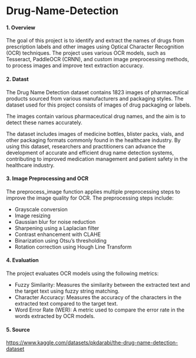 # Drug-Name-Detection

#### 1. Overview

The goal of this project is to identify and extract the names of drugs from prescription labels and other images using Optical Character Recognition (OCR) techniques. The project uses various OCR models, such as Tesseract, PaddleOCR (CRNN), and custom image preprocessing methods, to process images and improve text extraction accuracy.

#### 2. Datast

The Drug Name Detection dataset contains 1823 images of pharmaceutical products sourced from various manufacturers and packaging styles. The dataset used for this project consists of images of drug packaging or labels. 

The images contain various pharmaceutical drug names, and the aim is to detect these names accurately.

The dataset includes images of medicine bottles, blister packs, vials, and other packaging formats commonly found in the healthcare industry. By using this dataset, researchers and practitioners can advance the development of accurate and efficient drug name detection systems, contributing to improved medication management and patient safety in the healthcare industry.

#### 3. Image Preprocessing and OCR

The preprocess_image function applies multiple preprocessing steps to improve the image quality for OCR. The preprocessing steps include:

- Grayscale conversion
- Image resizing
- Gaussian blur for noise reduction
- Sharpening using a Laplacian filter
- Contrast enhancement with CLAHE
- Binarization using Otsu’s thresholding
- Rotation correction using Hough Line Transform

#### 4. Evaluation

The project evaluates OCR models using the following metrics:

- Fuzzy Similarity: Measures the similarity between the extracted text and the target text using fuzzy string matching.
- Character Accuracy: Measures the accuracy of the characters in the extracted text compared to the target text.
- Word Error Rate (WER): A metric used to compare the error rate in the words extracted by OCR models.

#### 5. Source

https://www.kaggle.com/datasets/pkdarabi/the-drug-name-detection-dataset
